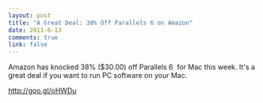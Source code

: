 ```yaml
--- 
layout: post
title: "A Great Deal: 38% Off Parallels 6 on Amazon"
date: 2011-6-13
comments: true
link: false
---
```

Amazon has knocked 38% ($30.00) off Parallels 6  for Mac this week. It's a great deal if you want to run PC software on your Mac.

<a href="http://goo.gl/oHWDu" target="_blank">http://goo.gl/oHWDu</a>
